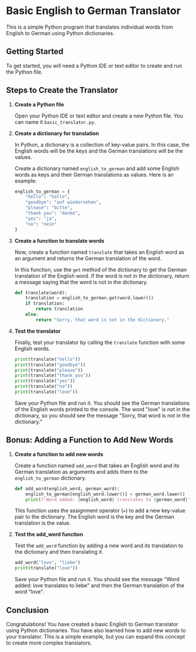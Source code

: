 # Basic English to German Translator

This is a simple Python program that translates individual words from English to German using Python dictionaries.

## Getting Started

To get started, you will need a Python IDE or text editor to create and run the Python file.

## Steps to Create the Translator

1. **Create a Python file**

   Open your Python IDE or text editor and create a new Python file. You can name it `basic_translator.py`.

2. **Create a dictionary for translation**

   In Python, a dictionary is a collection of key-value pairs. In this case, the English words will be the keys and the German translations will be the values.
   
   Create a dictionary named `english_to_german` and add some English words as keys and their German translations as values. Here is an example:

   ```python
   english_to_german = {
       "hello": "hallo",
       "goodbye": "auf wiedersehen",
       "please": "bitte",
       "thank you": "danke",
       "yes": "ja",
       "no": "nein"
   }
   ```

3. **Create a function to translate words**

   Now, create a function named `translate` that takes an English word as an argument and returns the German translation of the word.
   
   In this function, use the `get` method of the dictionary to get the German translation of the English word. If the word is not in the dictionary, return a message saying that the word is not in the dictionary.

   ```python
   def translate(word):
       translation = english_to_german.get(word.lower())
       if translation:
           return translation
       else:
           return "Sorry, that word is not in the dictionary."
   ```

4. **Test the translator**

   Finally, test your translator by calling the `translate` function with some English words.

   ```python
   print(translate("hello"))
   print(translate("goodbye"))
   print(translate("please"))
   print(translate("thank you"))
   print(translate("yes"))
   print(translate("no"))
   print(translate("love"))
   ```

   Save your Python file and run it. You should see the German translations of the English words printed to the console. The word "love" is not in the dictionary, so you should see the message "Sorry, that word is not in the dictionary."

## Bonus: Adding a Function to Add New Words

1. **Create a function to add new words**

   Create a function named `add_word` that takes an English word and its German translation as arguments and adds them to the `english_to_german` dictionary.

   ```python
   def add_word(english_word, german_word):
       english_to_german[english_word.lower()] = german_word.lower()
       print(f'Word added: {english_word} translates to {german_word}')
   ```

   This function uses the assignment operator (`=`) to add a new key-value pair to the dictionary. The English word is the key and the German translation is the value.

2. **Test the add_word function**

   Test the `add_word` function by adding a new word and its translation to the dictionary and then translating it.

   ```python
   add_word("love", "liebe")
   print(translate("love"))
   ```

   Save your Python file and run it. You should see the message "Word added: love translates to liebe" and then the German translation of the word "love".

## Conclusion

Congratulations! You have created a basic English to German translator using Python dictionaries. You have also learned how to add new words to your translator. This is a simple example, but you can expand this concept to create more complex translators.
